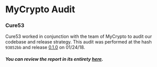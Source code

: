 # MyCrypto Audit

### Cure53
Cure53 worked in conjunction with the team of MyCrypto to audit our codebase and release strategy.
This audit was performed at the hash `93852bb` and release [0.1.0](https://github.com/MyCryptoHQ/MyCrypto/releases/tag/0.1.0) on 01/24/18.


##### You can review the report in its entirety [here](https://github.com/MyCryptoHQ/MyCrypto/files/1782316/MEW-01-report.pdf).